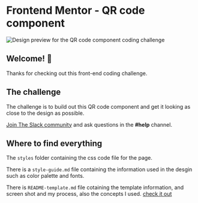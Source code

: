 # Frontend Mentor - QR code component

![Design preview for the QR code component coding challenge](./design/desktop-preview.jpg)

## Welcome! 👋

Thanks for checking out this front-end coding challenge.


## The challenge

The challenge is to build out this QR code component and get it looking as close to the design as possible.


 [Join The Slack community](https://www.frontendmentor.io/slack) and ask questions in the **#help** channel.

## Where to find everything

The `styles` folder containing the css code file for the page.

There is a `style-guide.md` file containing the information used in the desgin such as color palette and fonts.

There is `README-template.md` file cotaining the template information, and screen shot and my process, also the concepts I used. [check it out](README-template.md)


